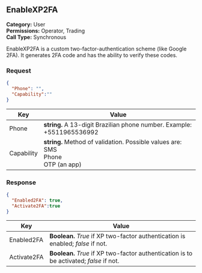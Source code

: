 ## EnableXP2FA

**Category:** User<br />
**Permissions:** Operator, Trading<br />
**Call Type:** Synchronous

EnableXP2FA is a custom two-factor-authentication scheme (like Google 2FA). It generates 2FA code and has the ability to verify these codes.

### Request

```json
{
  "Phone": "",
  "Capability":""
}
```

| Key        | Value             |
| ---------- | ----------------- |
| Phone      | **string.** A 13-digit Brazilian phone number. Example: +5511965536992 |
| Capability | **string.** Method of validation. Possible values are:<br />SMS<br />Phone<br />OTP (an app) |

### Response

```json
{
  "Enabled2FA": true,
  "Activate2FA":true
}
```

| Key         | Value                                                        |
| ----------- | ------------------------------------------------------------ |
| Enabled2FA  | **Boolean.** *True* if XP two-factor authentication is enabled; *false* if not. |
| Activate2FA | **Boolean.** *True* if XP two-factor authentication is to be activated; *false* if not. |
